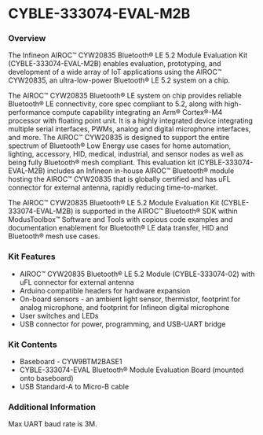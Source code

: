 # CYBLE-333074-EVAL-M2B

### Overview

The Infineon AIROC&#8482; CYW20835 Bluetooth&#174; LE 5.2 Module Evaluation Kit (CYBLE-333074-EVAL-M2B) enables evaluation, prototyping, and development of a wide array of IoT applications using the AIROC&#8482; CYW20835, an ultra-low-power Bluetooth&#174; LE 5.2 system on a chip.

The AIROC&#8482; CYW20835 Bluetooth&#174; LE system on chip provides reliable Bluetooth&#174; LE connectivity, core spec compliant to 5.2, along with high-performance compute capability integrating an Arm&#174; Cortex&#174;-M4 processor with floating point unit. It is a highly integrated device integrating multiple serial interfaces, PWMs, analog and digital microphone interfaces, and more. The AIROC&#8482; CYW20835 is designed to support the entire spectrum of Bluetooth&#174; Low Energy use cases for home automation, lighting, accessory, HID, medical, industrial, and sensor nodes as well as being fully Bluetooth&#174; mesh compliant. This evaluation kit (CYBLE-333074-EVAL-M2B) includes an Infineon in-house AIROC&#8482; Bluetooth&#174; module hosting the AIROC&#8482; CYW20835 that is globally certified and has uFL connector for external antenna, rapidly reducing time-to-market.

The AIROC&#8482; CYW20835 Bluetooth&#174; LE 5.2 Module Evaluation Kit (CYBLE-333074-EVAL-M2B) is supported in the AIROC&#8482; Bluetooth&#174; SDK within ModusToolbox&#8482; Software and Tools with copious code examples and documentation enablement for Bluetooth&#174; LE data transfer, HID and Bluetooth&#174; mesh use cases.

### Kit Features

* AIROC&#8482; CYW20835 Bluetooth&#174; LE 5.2 Module (CYBLE-333074-02) with uFL connector for external antenna
* Arduino compatible headers for hardware expansion
* On-board sensors - an ambient light sensor, thermistor, footprint for analog microphone, and footprint for Infineon digital microphone
* User switches and LEDs
* USB connector for power, programming, and USB-UART bridge

### Kit Contents

* Baseboard - CYW9BTM2BASE1
* CYBLE-333074-EVAL Bluetooth&#174; Module Evaluation Board (mounted onto baseboard)
* USB Standard-A to Micro-B cable

### Additional Information

Max UART baud rate is 3M.
